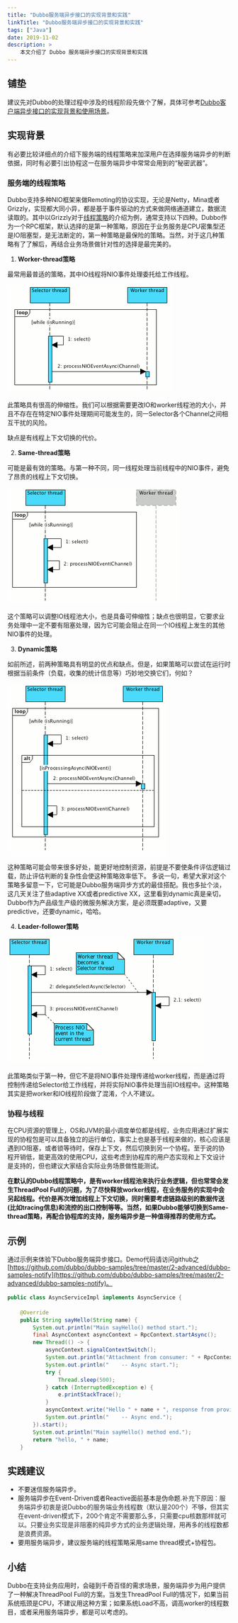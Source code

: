 ```yaml
---
title: "Dubbo服务端异步接口的实现背景和实践"
linkTitle: "Dubbo服务端异步接口的实现背景和实践"
tags: ["Java"]
date: 2019-11-02
description: > 
    本文介绍了 Dubbo 服务端异步接口的实现背景和实践
---
```


## 铺垫
建议先对Dubbo的处理过程中涉及的线程阶段先做个了解，具体可参考[Dubbo客户端异步接口的实现背景和使用场景](/en/blog/2019/11/01/dubbo客户端异步接口的实现背景和实践/)。

## 实现背景
有必要比较详细点的介绍下服务端的线程策略来加深用户在选择服务端异步的判断依据，同时有必要引出协程这一在服务端异步中常常会用到的“秘密武器”。

### 服务端的线程策略
Dubbo支持多种NIO框架来做Remoting的协议实现，无论是Netty，Mina或者Grizzly，实现都大同小异，都是基于事件驱动的方式来做网络通道建立，数据流读取的。其中以Grizzly对于[线程策略](https://javaee.github.io/grizzly/iostrategies.html)的介绍为例，通常支持以下四种。Dubbo作为一个RPC框架，默认选择的是第一种策略，原因在于业务服务是CPU密集型还是IO阻塞型，是无法断定的，第一种策略是最保险的策略。当然，对于这几种策略有了了解后，再结合业务场景做针对性的选择是最完美的。
1. __Worker-thread策略__

最常用最普适的策略，其中IO线程将NIO事件处理委托给工作线程。


![workerthread-strategy.png](/imgs/blog/dubboasyn_server/1.png)


此策略具有很高的伸缩性。我们可以根据需要更改IO和worker线程池的大小，并且不存在在特定NIO事件处理期间可能发生的，同一Selector各个Channel之间相互干扰的风险。

缺点是有线程上下文切换的代价。

2. __Same-thread策略__

可能是最有效的策略。与第一种不同，同一线程处理当前线程中的NIO事件，避免了昂贵的线程上下文切换。


![samethread-strategy.png](/imgs/blog/dubboasyn_server/2.png)


这个策略可以调整IO线程池大小，也是具备可伸缩性；缺点也很明显，它要求业务处理中一定不要有阻塞处理，因为它可能会阻止在同一个IO线程上发生的其他NIO事件的处理。

3. __Dynamic策略__

如前所述，前两种策略具有明显的优点和缺点。但是，如果策略可以尝试在运行时根据当前条件（负载，收集的统计信息等）巧妙地交换它们，何如？


![dynamic-strategy.png](/imgs/blog/dubboasyn_server/3.png)


这种策略可能会带来很多好处，能更好地控制资源，前提是不要使条件评估逻辑过载，防止评估判断的复杂性会使这种策略效率低下。
多说一句，希望大家对这个策略多留意一下，它可能是Dubbo服务端异步方式的最佳搭配。我也多扯个淡，这几天关注了些adaptive XX或者predictive XX，这里看到dynamic真是亲切，Dubbo作为产品级生产级的微服务解决方案，是必须既要adaptive，又要predictive，还要dynamic，哈哈。

4. __Leader-follower策略__



![leaderfollower-strategy.png](/imgs/blog/dubboasyn_server/4.png)

此策略类似于第一种，但它不是将NIO事件处理传递给worker线程，而是通过将控制传递给Selector给工作线程，并将实际NIO事件处理当前IO线程中。这种策略其实是把worker和IO线程阶段做了混淆，个人不建议。
### 协程与线程
在CPU资源的管理上，OS和JVM的最小调度单位都是线程，业务应用通过扩展实现的协程包是可以具备独立的运行单位，事实上也是基于线程来做的，核心应该是遇到IO阻塞，或者锁等待时，保存上下文，然后切换到另一个协程。至于说的协程开销低，能更高效的使用CPU，这些考虑到协程库的用户态实现和上下文设计是支持的，但也建议大家结合实际业务场景做性能测试。

__在默认的Dubbo线程策略中，是有worker线程池来执行业务逻辑，但也常常会发生ThreadPool Full的问题，为了尽快释放worker线程，在业务服务的实现中会另起线程。代价是再次增加线程上下文切换，同时需要考虑链路级别的数据传送(比如tracing信息)和流控的出口控制等等。当然，如果Dubbo能够切换到Same-thread策略，再配合协程库的支持，服务端异步是一种值得推荐的使用方式。__

## 示例
通过示例来体验下Dubbo服务端异步接口。Demo代码请访问github之[https://github.com/dubbo/dubbo-samples/tree/master/2-advanced/dubbo-samples-notify](https://github.com/dubbo/dubbo-samples/tree/master/2-advanced/dubbo-samples-notify)。
```java
public class AsyncServiceImpl implements AsyncService {

    @Override
    public String sayHello(String name) {
        System.out.println("Main sayHello() method start.");
        final AsyncContext asyncContext = RpcContext.startAsync();
        new Thread(() -> {
            asyncContext.signalContextSwitch();
            System.out.println("Attachment from consumer: " + RpcContext.getContext().getAttachment("consumer-key1"));
            System.out.println("    -- Async start.");
            try {
                Thread.sleep(500);
            } catch (InterruptedException e) {
                e.printStackTrace();
            }
            asyncContext.write("Hello " + name + ", response from provider.");
            System.out.println("    -- Async end.");
        }).start();
        System.out.println("Main sayHello() method end.");
        return "hello, " + name;
    }

```
## 实践建议
* 不要迷信服务端异步。
* 服务端异步在Event-Driven或者Reactive面前基本是伪命题.<span data-type="color" style="color:rgb(36, 41, 46)"><span data-type="background" style="background-color:rgb(255, 255, 255)">补充下原因：服务端异步初衷是说Dubbo的服务端业务线程数（默认是200个）不够，但其实在event-driven模式下，200个肯定不需要那么多，只需要cpu核数那样就可以。只要业务实现是非阻塞的纯异步方式的业务逻辑处理，用再多的线程数都是浪费资源。</span></span>
* 要用服务端异步，建议服务端的线程策略采用same thread模式+协程包。

## 小结
Dubbo在支持业务应用时，会碰到千奇百怪的需求场景，服务端异步为用户提供了一种解决ThreadPool Full的方案。当发生ThreadPool Full的情况下，如果当前系统瓶颈是CPU，不建议用这种方案；如果系统Load不高，调高worker的线程数目，或者采用服务端异步，都是可以考虑的。
